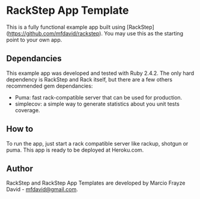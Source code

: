 # RackStep App Template

This is a fully functional example app built using [RackStep] (https://github.com/mfdavid/rackstep). You may use this
as the starting point to your own app.


## Dependancies

This example app was developed and tested with Ruby 2.4.2. The only hard
dependency is RackStep and Rack itself, but there are a few others recommended gem
dependancies:
- Puma: fast rack-compatible server that can be used for production.
- simplecov: a simple way to generate statistics about you unit tests coverage.


## How to

To run the app, just start a rack compatible server like rackup, shotgun or
puma. This app is ready to be deployed at Heroku.com.


## Author

RackStep and RackStep App Templates are developed by Marcio Frayze David -
mfdavid@gmail.com.
